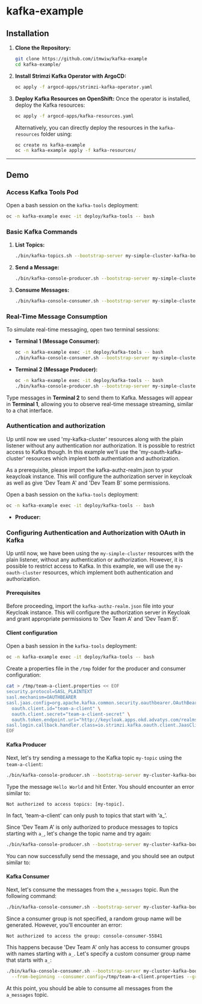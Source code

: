 # kafka-example

## Installation

1. **Clone the Repository:**
   ```bash
   git clone https://github.com/itmwiw/kafka-example
   cd kafka-example/
   ```

2. **Install Strimzi Kafka Operator with ArgoCD:**
   ```bash
   oc apply -f argocd-apps/strimzi-kafka-operator.yaml
   ```

3. **Deploy Kafka Resources on OpenShift:**
   Once the operator is installed, deploy the Kafka resources:
   ```bash
   oc apply -f argocd-apps/kafka-resources.yaml
   ```
   Alternatively, you can directly deploy the resources in the `kafka-resources` folder using:
   ```bash
   oc create ns kafka-example
   oc -n kafka-example apply -f kafka-resources/
   ```

---

## Demo

### Access Kafka Tools Pod
Open a bash session on the `kafka-tools` deployment:
```bash
oc -n kafka-example exec -it deploy/kafka-tools -- bash
```

### Basic Kafka Commands

1. **List Topics:**
   ```bash
   ./bin/kafka-topics.sh --bootstrap-server my-simple-cluster-kafka-bootstrap:9092 --list
   ```

2. **Send a Message:**
   ```bash
   ./bin/kafka-console-producer.sh --bootstrap-server my-simple-cluster-kafka-bootstrap:9092 --topic my-topic
   ```

3. **Consume Messages:**
   ```bash
   ./bin/kafka-console-consumer.sh --bootstrap-server my-simple-cluster-kafka-bootstrap:9092 --topic my-topic --from-beginning
   ```

### Real-Time Message Consumption

To simulate real-time messaging, open two terminal sessions:

- **Terminal 1 (Message Consumer):**
  ```bash
  oc -n kafka-example exec -it deploy/kafka-tools -- bash
  ./bin/kafka-console-consumer.sh --bootstrap-server my-simple-cluster-kafka-bootstrap:9092 --topic my-topic --from-beginning
  ```

- **Terminal 2 (Message Producer):**
  ```bash
  oc -n kafka-example exec -it deploy/kafka-tools -- bash
  ./bin/kafka-console-producer.sh --bootstrap-server my-simple-cluster-kafka-bootstrap:9092 --topic my-topic
  ```

Type messages in **Terminal 2** to send them to Kafka. Messages will appear in **Terminal 1**, allowing you to observe real-time message streaming, similar to a chat interface.

### Authentication and authorization

Up until now we used 'my-kafka-cluster' resources along with the plain listener without any authentication nor authorization. It is possible to restrict access to Kafka though. In this example we'll use the 'my-oauth-kafka-cluster' resources which implent both authentiation and authorization. 

As a prerequisite, please import the kafka-authz-realm.json to your keaycloak instance.
This will configure the authorization server in keycloak as well as give 'Dev Team A' and 'Dev Team B' some permissions.

Open a bash session on the `kafka-tools` deployment:
```bash
oc -n kafka-example exec -it deploy/kafka-tools -- bash
```

- **Producer:**


### Configuring Authentication and Authorization with OAuth in Kafka

Up until now, we have been using the `my-simple-cluster` resources with the plain listener, without any authentication or authorization. However, it is possible to restrict access to Kafka. In this example, we will use the `my-oauth-cluster` resources, which implement both authentication and authorization.

#### Prerequisites

Before proceeding, import the `kafka-authz-realm.json` file into your Keycloak instance. This will configure the authorization server in Keycloak and grant appropriate permissions to 'Dev Team A' and 'Dev Team B'.

#### Client configuration

Open a bash session in the `kafka-tools` deployment:

```bash
oc -n kafka-example exec -it deploy/kafka-tools -- bash
```

Create a properties file in the `/tmp` folder for the producer and consumer configuration:

```bash
cat > /tmp/team-a-client.properties << EOF
security.protocol=SASL_PLAINTEXT
sasl.mechanism=OAUTHBEARER
sasl.jaas.config=org.apache.kafka.common.security.oauthbearer.OAuthBearerLoginModule required \
  oauth.client.id="team-a-client" \
  oauth.client.secret="team-a-client-secret" \
  oauth.token.endpoint.uri="http://keycloak.apps.okd.advatys.com/realms/kafka-authz/protocol/openid-connect/token" ;
sasl.login.callback.handler.class=io.strimzi.kafka.oauth.client.JaasClientOauthLoginCallbackHandler
EOF
```

#### Kafka Producer


Next, let's try sending a message to the Kafka topic `my-topic` using the `team-a-client`:

```bash
./bin/kafka-console-producer.sh --bootstrap-server my-cluster-kafka-bootstrap:9092 --topic my-topic --producer.config=/tmp/team-a-client.properties
```

Type the message `Hello World` and hit Enter. You should encounter an error similar to:

```
Not authorized to access topics: [my-topic].
```
In fact, 'team-a-client' can only push to topics that start with ‘a_’.

Since 'Dev Team A' is only authorized to produce messages to topics starting with `a_`, let's change the topic name and try again:

```bash
./bin/kafka-console-producer.sh --bootstrap-server my-cluster-kafka-bootstrap:9092 --topic a_messages --producer.config=/tmp/team-a-client.properties
```

You can now successfully send the message, and you should see an output similar to:


#### Kafka Consumer

Next, let's consume the messages from the `a_messages` topic. Run the following command:

```bash
./bin/kafka-console-consumer.sh --bootstrap-server my-cluster-kafka-bootstrap:9092 --topic a_messages --from-beginning --consumer.config=/tmp/team-a-client.properties
```

Since a consumer group is not specified, a random group name will be generated. However, you'll encounter an error:

```
Not authorized to access the group: console-consumer-55841
```

This happens because 'Dev Team A' only has access to consumer groups with names starting with `a_`. Let's specify a custom consumer group name that starts with `a_`:

```bash
./bin/kafka-console-consumer.sh --bootstrap-server my-cluster-kafka-bootstrap:9092 --topic a_messages \
  --from-beginning --consumer.config=/tmp/team-a-client.properties --group a_consumer_group_1
```

At this point, you should be able to consume all messages from the `a_messages` topic.
